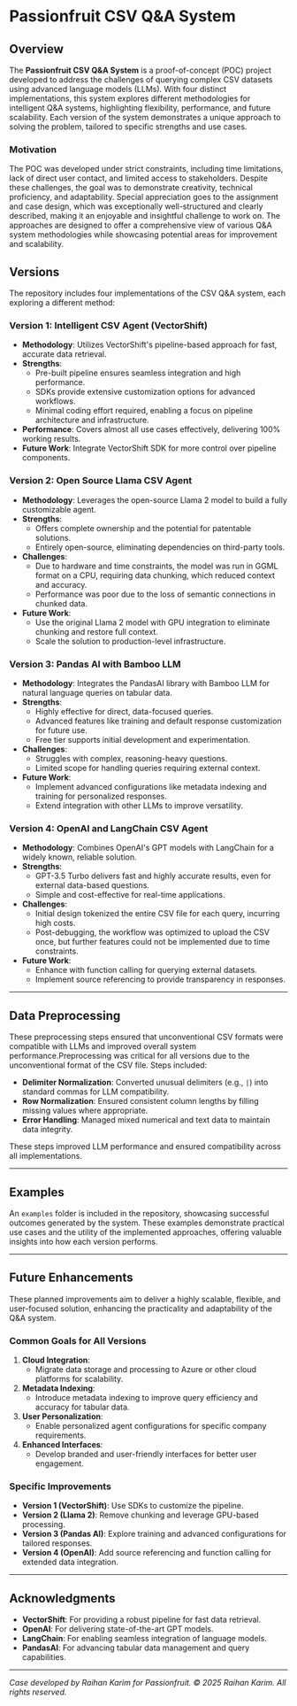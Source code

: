 # Passionfruit CSV Q&A System

## Overview
The **Passionfruit CSV Q&A System** is a proof-of-concept (POC) project developed to address the challenges of querying complex CSV datasets using advanced language models (LLMs). With four distinct implementations, this system explores different methodologies for intelligent Q&A systems, highlighting flexibility, performance, and future scalability. Each version of the system demonstrates a unique approach to solving the problem, tailored to specific strengths and use cases.

### Motivation
The POC was developed under strict constraints, including time limitations, lack of direct user contact, and limited access to stakeholders. Despite these challenges, the goal was to demonstrate creativity, technical proficiency, and adaptability. Special appreciation goes to the assignment and case design, which was exceptionally well-structured and clearly described, making it an enjoyable and insightful challenge to work on. The approaches are designed to offer a comprehensive view of various Q&A system methodologies while showcasing potential areas for improvement and scalability.



## Versions
The repository includes four implementations of the CSV Q&A system, each exploring a different method:



### **Version 1: Intelligent CSV Agent (VectorShift)**
- **Methodology**: Utilizes VectorShift's pipeline-based approach for fast, accurate data retrieval.
- **Strengths**:
  - Pre-built pipeline ensures seamless integration and high performance.
  - SDKs provide extensive customization options for advanced workflows.
  - Minimal coding effort required, enabling a focus on pipeline architecture and infrastructure.
- **Performance**: Covers almost all use cases effectively, delivering 100% working results.
- **Future Work**: Integrate VectorShift SDK for more control over pipeline components.

### **Version 2: Open Source Llama CSV Agent**
- **Methodology**: Leverages the open-source Llama 2 model to build a fully customizable agent.
- **Strengths**:
  - Offers complete ownership and the potential for patentable solutions.
  - Entirely open-source, eliminating dependencies on third-party tools.
- **Challenges**:
  - Due to hardware and time constraints, the model was run in GGML format on a CPU, requiring data chunking, which reduced context and accuracy.
  - Performance was poor due to the loss of semantic connections in chunked data.
- **Future Work**:
  - Use the original Llama 2 model with GPU integration to eliminate chunking and restore full context.
  - Scale the solution to production-level infrastructure.

### **Version 3: Pandas AI with Bamboo LLM**
- **Methodology**: Integrates the PandasAI library with Bamboo LLM for natural language queries on tabular data.
- **Strengths**:
  - Highly effective for direct, data-focused queries.
  - Advanced features like training and default response customization for future use.
  - Free tier supports initial development and experimentation.
- **Challenges**:
  - Struggles with complex, reasoning-heavy questions.
  - Limited scope for handling queries requiring external context.
- **Future Work**:
  - Implement advanced configurations like metadata indexing and training for personalized responses.
  - Extend integration with other LLMs to improve versatility.

### **Version 4: OpenAI and LangChain CSV Agent**
- **Methodology**: Combines OpenAI's GPT models with LangChain for a widely known, reliable solution.
- **Strengths**:
  - GPT-3.5 Turbo delivers fast and highly accurate results, even for external data-based questions.
  - Simple and cost-effective for real-time applications.
- **Challenges**:
  - Initial design tokenized the entire CSV file for each query, incurring high costs.
  - Post-debugging, the workflow was optimized to upload the CSV once, but further features could not be implemented due to time constraints.
- **Future Work**:
  - Enhance with function calling for querying external datasets.
  - Implement source referencing to provide transparency in responses.

---

## Data Preprocessing

These preprocessing steps ensured that unconventional CSV formats were compatible with LLMs and improved overall system performance.Preprocessing was critical for all versions due to the unconventional format of the CSV file. Steps included:
- **Delimiter Normalization**: Converted unusual delimiters (e.g., `|`) into standard commas for LLM compatibility.
- **Row Normalization**: Ensured consistent column lengths by filling missing values where appropriate.
- **Error Handling**: Managed mixed numerical and text data to maintain data integrity.

These steps improved LLM performance and ensured compatibility across all implementations.

---

## Examples

An `examples` folder is included in the repository, showcasing successful outcomes generated by the system. These examples demonstrate practical use cases and the utility of the implemented approaches, offering valuable insights into how each version performs.

---

## Future Enhancements

These planned improvements aim to deliver a highly scalable, flexible, and user-focused solution, enhancing the practicality and adaptability of the Q&A system.
### Common Goals for All Versions
1. **Cloud Integration**:
   - Migrate data storage and processing to Azure or other cloud platforms for scalability.
2. **Metadata Indexing**:
   - Introduce metadata indexing to improve query efficiency and accuracy for tabular data.
3. **User Personalization**:
   - Enable personalized agent configurations for specific company requirements.
4. **Enhanced Interfaces**:
   - Develop branded and user-friendly interfaces for better user engagement.

### Specific Improvements
- **Version 1 (VectorShift)**: Use SDKs to customize the pipeline.
- **Version 2 (Llama 2)**: Remove chunking and leverage GPU-based processing.
- **Version 3 (Pandas AI)**: Explore training and advanced configurations for tailored responses.
- **Version 4 (OpenAI)**: Add source referencing and function calling for extended data integration.

---

## Acknowledgments
- **VectorShift**: For providing a robust pipeline for fast data retrieval.
- **OpenAI**: For delivering state-of-the-art GPT models.
- **LangChain**: For enabling seamless integration of language models.
- **PandasAI**: For advancing tabular data management and query capabilities.

---

*Case developed by Raihan Karim for Passionfruit. © 2025 Raihan Karim. All rights reserved.*

